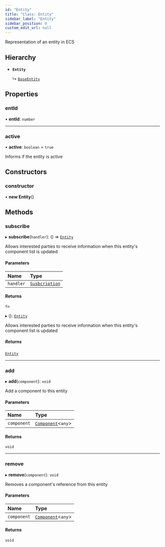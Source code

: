 ```yaml
---
id: "Entity"
title: "Class: Entity"
sidebar_label: "Entity"
sidebar_position: 0
custom_edit_url: null
---
```


Representation of an entity in ECS

## Hierarchy

- **`Entity`**

  ↳ [`BaseEntity`](BaseEntity.md)

## Properties

### entId

• **entId**: `number`

___

### active

• **active**: `boolean` = `true`

Informs if the entity is active

## Constructors

### constructor

• **new Entity**()

## Methods

### subscribe

▸ **subscribe**(`handler`): () => [`Entity`](Entity.md)

Allows interested parties to receive information when this entity's component list is updated

#### Parameters

| Name | Type |
| :------ | :------ |
| `handler` | [`Susbcription`](../modules.md#susbcription-112) |

#### Returns

`fn`

▸ (): [`Entity`](Entity.md)

Allows interested parties to receive information when this entity's component list is updated

##### Returns

[`Entity`](Entity.md)

___

### add

▸ **add**(`component`): `void`

Add a component to this entity

#### Parameters

| Name | Type |
| :------ | :------ |
| `component` | [`Component`](Component.md)<`any`\> |

#### Returns

`void`

___

### remove

▸ **remove**(`component`): `void`

Removes a component's reference from this entity

#### Parameters

| Name | Type |
| :------ | :------ |
| `component` | [`Component`](Component.md)<`any`\> |

#### Returns

`void`
